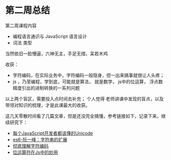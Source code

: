 # 第二周总结

第二周课程内容
- 编程语言通识与 JavaScript 语言设计
- 词法 类型

当然依旧一脸懵逼，六神无主，手足无措，呆若木鸡

收获：
- 字符编码，在实际业务中，字符编码一般隐身，但一出来搞事就很让人头疼；
- js ，乃至编程，学到底，可能就是算法， 就是数学， js中的位运算， 浮点数精度引出的进制转换的一系列问题

以上两个盲区，需要投入点时间去补充；
个人觉得 老师讲课中发现的盲点，以及带领对知识的梳理，才是此课最大的收获。


这几天零散时间看了几篇文章，但是还没完全搞懂，参考链接如下，记录下来，继续研究下：
- [每个JavaScript开发者都该懂的Unicode](https://developer.mozilla.org/zh-CN/docs/Web/Guide/Localizations_and_character_encodings)
- [es6-阮一峰：字符串的扩展](https://es6.ruanyifeng.com/#docs/string)
- [彻底理解字符编码](https://www.cnblogs.com/leesf456/p/5317574.html)
- [位运算符在Js中的妙用](https://juejin.im/post/5a98ea2f6fb9a028bb186f34)
